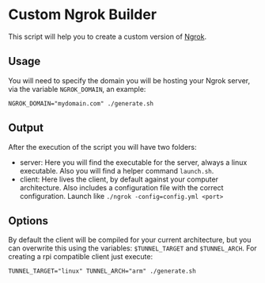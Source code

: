 # Custom Ngrok Builder

This script will help you to create a custom version of [Ngrok](https://github.com/inconshreveable/ngrok).

## Usage

You will need to specify the domain you will be hosting your Ngrok server, via the variable `NGROK_DOMAIN`, an example:

```
NGROK_DOMAIN="mydomain.com" ./generate.sh
```

## Output

After the execution of the script you will have two folders:
* server: Here you will find the executable for the server, always a linux executable. Also you will find a helper command `launch.sh`.
* client: Here lives the client, by default against your computer architecture. Also includes a configuration file with the correct configuration. Launch like `./ngrok -config=config.yml <port>`

## Options

By default the client will be compiled for your current architecture, but you can overwrite this using the variables: `$TUNNEL_TARGET` and `$TUNNEL_ARCH`. For creating a rpi compatible client just execute:

```
TUNNEL_TARGET="linux" TUNNEL_ARCH="arm" ./generate.sh
```
